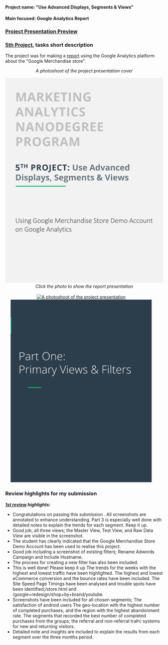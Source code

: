 #### Project name: "Use Advanced Displays, Segments & Views"
#### Main focused: Google Analytics Report
### [Project Presentation Preview](https://cutt.ly/5th-Project-Use-Advanced-Displays-Segments-Views_Presentation-Preview)
### [5th Project](https://cutt.ly/5th-Project-Use-Advanced-Displays-Segments-Views_Presentation-Preview), tasks short description

 The project was for making a [report](https://cutt.ly/5th-Project-Use-Advanced-Displays-Segments-Views_Presentation-Preview) using the Google Analytics platform about the "Google Merchandise store".
 
<div align="center">
 
*A photoshoot of the project presentation cover*

 <a title="A photo of cover" href="https://cutt.ly/5th-Project-Use-Advanced-Displays-Segments-Views_Presentation-Preview"><img alt="A photoshoot of the project presentation cover" width="850px" style="margin-right:20px" src="images/5th-PROJECT-1st-photo.jpg"></a>
<br>
*Click the photo to show the report presentation*
<br><br>
<a title="A photo of second paper" href="https://cutt.ly/5th-Project-Use-Advanced-Displays-Segments-Views_Presentation-Preview"><img alt="A photoshoot of the project presentation" width="450px" style="margin-right:20px" src="images/5thPROJECT-2nd-photo.jpg"></a>
<a title="A photo of third paper" href="https://cutt.ly/5th-Project-Use-Advanced-Displays-Segments-Views_Presentation-Preview"><img alt="A photoshoot of the project presentation" width="450px" style="margin-right:20px" src="images/5th-PROJECT-3rd-photo.jpg"></a>
<br>

</div>

### Review highlights for my submission

*__[1st review](https://cutt.ly/5th-Project-Use-Advanced-Displays-Segments-Views_Review) highlights:__*

- Congratulations on passing this submission . All screenshots are annotated to enhance understanding. Part 3 is especially
well done with detailed notes to explain the trends for each segment. Keep it up.
- Good job, all three views; the Master View, Test View, and Raw Data View are visible in the screenshot.
- The student has clearly indicated that the Google Merchandise Store Demo Account has been used to realise
this project.
- Good job including a screenshot of existing filters; Rename Adwords Campaign and Include Hostname.
- The process for creating a new filter has also been included.
- This is well done! Please keep it up
The trends for the weeks with the highest and lowest traffic have been highlighted.
The highest and lowest eCommerce conversion and the bounce rates have been included.
The Site Speed Page Timings have been analysed and trouble spots have been identified;/store.html
and /google+redesign/shop+by+brand/youtube
- Screenshots have been included for all chosen segments;
The satisfaction of android users
The geo-location with the highest number of completed purchases, and the region with the highest
abandonment rate.
The segments that recorded the best number of completed purchases from the groups; the referral and
non-referral traÞc systems for new and returning visitors.
- Detailed note and insights are included to explain the results from each segment over the three months
period.
